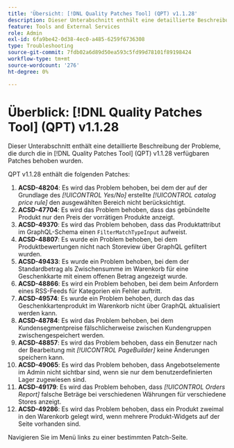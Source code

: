 ```yaml
---
title: 'Übersicht: [!DNL Quality Patches Tool] (QPT) v1.1.28'
description: Dieser Unterabschnitt enthält eine detaillierte Beschreibung der Probleme, die durch die in Version 1.1.28  [!DNL Quality Patches Tool]  Patches behoben wurden.
feature: Tools and External Services
role: Admin
exl-id: 6fa9be42-0d38-4ec0-a485-6259f6736308
type: Troubleshooting
source-git-commit: 7fdb02a6d89d50ea593c5fd99d78101f89198424
workflow-type: tm+mt
source-wordcount: '276'
ht-degree: 0%

---
```


# Überblick: [!DNL Quality Patches Tool] (QPT) v1.1.28

Dieser Unterabschnitt enthält eine detaillierte Beschreibung der Probleme, die durch die in [!DNL Quality Patches Tool] (QPT) v1.1.28 verfügbaren Patches behoben wurden.

QPT v1.1.28 enthält die folgenden Patches:

1. **ACSD-48204**: Es wird das Problem behoben, bei dem der auf der Grundlage des *[!UICONTROL Yes/No]* erstellte *[!UICONTROL catalog price rule]* den ausgewählten Bereich nicht berücksichtigt.
1. **ACSD-47704**: Es wird das Problem behoben, dass das gebündelte Produkt nur den Preis der vorrätigen Produkte anzeigt.
1. **ACSD-49370**: Es wird das Problem behoben, dass das Produktattribut im GraphQL-Schema einen `FilterMatchTypeInput` aufweist.
1. **ACSD-48807**: Es wurde ein Problem behoben, bei dem Produktbewertungen nicht nach Storeview über GraphQL gefiltert wurden.
1. **ACSD-49433**: Es wurde ein Problem behoben, bei dem der Standardbetrag als Zwischensumme im Warenkorb für eine Geschenkkarte mit einem offenen Betrag angezeigt wurde.
1. **ACSD-48866**: Es wird ein Problem behoben, bei dem beim Anfordern eines RSS-Feeds für Kategorien ein Fehler auftritt.
1. **ACSD-49574**: Es wurde ein Problem behoben, durch das das Geschenkkartenprodukt im Warenkorb nicht über GraphQL aktualisiert werden kann.
1. **ACSD-48784**: Es wird das Problem behoben, bei dem Kundensegmentpreise fälschlicherweise zwischen Kundengruppen zwischengespeichert werden.
1. **ACSD-48857**: Es wird das Problem behoben, dass ein Benutzer nach der Bearbeitung mit *[!UICONTROL PageBuilder]* keine Änderungen speichern kann.
1. **ACSD-49065**: Es wird das Problem behoben, dass Angebotselemente im Admin nicht sichtbar sind, wenn sie nur dem benutzerdefinierten Lager zugewiesen sind.
1. **ACSD-49179**: Es wird das Problem behoben, dass *[!UICONTROL Orders Report]* falsche Beträge bei verschiedenen Währungen für verschiedene Stores anzeigt.
1. **ACSD-49286**: Es wird das Problem behoben, dass ein Produkt zweimal in den Warenkorb gelegt wird, wenn mehrere Produkt-Widgets auf der Seite vorhanden sind.

Navigieren Sie im Menü links zu einer bestimmten Patch-Seite.
